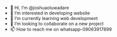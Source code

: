 - 👋 Hi, I’m @joshuaoluwadare
- 👀 I’m interested in developing website
- 🌱 I’m currently learning web development
- 💞️ I’m looking to collaborate on a new project
- 📫 How to reach me on whatsapp-09063917899


